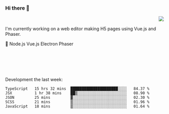 ### Hi there 👋

<img align="right" src="https://github-readme-stats.vercel.app/api?username=jasonpanggo"/>

<br>
<p align="left">
I'm currently working on a web editor making H5 pages using Vue.js and Phaser.
</p>
<p align="left">
📖 Node.js Vue.js Electron Phaser
</p>
<br>
<br>
<br>
<br>

Development the last week:
<!--START_SECTION:waka-->
```text
TypeScript   15 hrs 32 mins  █████████████████████░░░░   84.37 % 
JSX          1 hr 38 mins    ██▒░░░░░░░░░░░░░░░░░░░░░░   08.90 % 
JSON         25 mins         ▓░░░░░░░░░░░░░░░░░░░░░░░░   02.30 % 
SCSS         21 mins         ▒░░░░░░░░░░░░░░░░░░░░░░░░   01.96 % 
JavaScript   18 mins         ▒░░░░░░░░░░░░░░░░░░░░░░░░   01.64 % 
```
<!--END_SECTION:waka-->

<!--
**JASONPANGGO/jasonpanggo** is a ✨ _special_ ✨ repository because its `README.md` (this file) appears on your GitHub profile.

Here are some ideas to get you started:

- 🔭 I’m currently working on ...
- 🌱 I’m currently learning ...
- 👯 I’m looking to collaborate on ...
- 🤔 I’m looking for help with ...
- 💬 Ask me about ...
- 📫 How to reach me: ...
- 😄 Pronouns: ...
- ⚡ Fun fact: ...
-->
